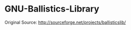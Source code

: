 GNU-Ballistics-Library
======================

Original Source: http://sourceforge.net/projects/ballisticslib/
